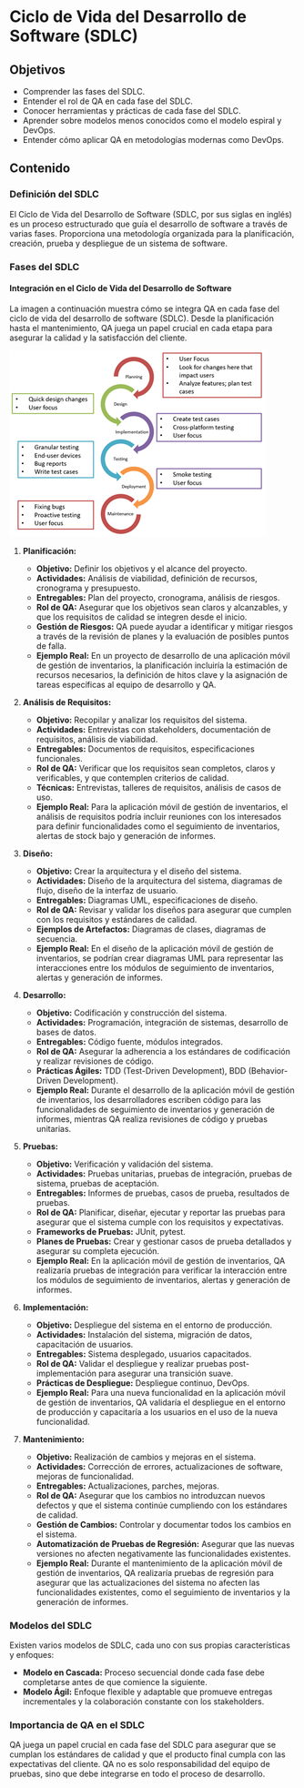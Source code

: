 # Ciclo de Vida del Desarrollo de Software (SDLC)

## Objetivos

- Comprender las fases del SDLC.
- Entender el rol de QA en cada fase del SDLC.
- Conocer herramientas y prácticas de cada fase del SDLC.
- Aprender sobre modelos menos conocidos como el modelo espiral y DevOps.
- Entender cómo aplicar QA en metodologías modernas como DevOps.

## Contenido

### Definición del SDLC

El Ciclo de Vida del Desarrollo de Software (SDLC, por sus siglas en inglés) es un proceso estructurado que guía el desarrollo de software a través de varias fases. Proporciona una metodología organizada para la planificación, creación, prueba y despliegue de un sistema de software.

### Fases del SDLC

#### Integración en el Ciclo de Vida del Desarrollo de Software

La imagen a continuación muestra cómo se integra QA en cada fase del ciclo de vida del desarrollo de software (SDLC). Desde la planificación hasta el mantenimiento, QA juega un papel crucial en cada etapa para asegurar la calidad y la satisfacción del cliente.

![Diagramas de QA en SDLC](../../Recursos/sdlcqa.png)

1. **Planificación:**
   - **Objetivo:** Definir los objetivos y el alcance del proyecto.
   - **Actividades:** Análisis de viabilidad, definición de recursos, cronograma y presupuesto.
   - **Entregables:** Plan del proyecto, cronograma, análisis de riesgos.
   - **Rol de QA:** Asegurar que los objetivos sean claros y alcanzables, y que los requisitos de calidad se integren desde el inicio.
   - **Gestión de Riesgos:** QA puede ayudar a identificar y mitigar riesgos a través de la revisión de planes y la evaluación de posibles puntos de falla.
   - **Ejemplo Real:** En un proyecto de desarrollo de una aplicación móvil de gestión de inventarios, la planificación incluiría la estimación de recursos necesarios, la definición de hitos clave y la asignación de tareas específicas al equipo de desarrollo y QA.

2. **Análisis de Requisitos:**
   - **Objetivo:** Recopilar y analizar los requisitos del sistema.
   - **Actividades:** Entrevistas con stakeholders, documentación de requisitos, análisis de viabilidad.
   - **Entregables:** Documentos de requisitos, especificaciones funcionales.
   - **Rol de QA:** Verificar que los requisitos sean completos, claros y verificables, y que contemplen criterios de calidad.
   - **Técnicas:** Entrevistas, talleres de requisitos, análisis de casos de uso.
   - **Ejemplo Real:** Para la aplicación móvil de gestión de inventarios, el análisis de requisitos podría incluir reuniones con los interesados para definir funcionalidades como el seguimiento de inventarios, alertas de stock bajo y generación de informes.

3. **Diseño:**
   - **Objetivo:** Crear la arquitectura y el diseño del sistema.
   - **Actividades:** Diseño de la arquitectura del sistema, diagramas de flujo, diseño de la interfaz de usuario.
   - **Entregables:** Diagramas UML, especificaciones de diseño.
   - **Rol de QA:** Revisar y validar los diseños para asegurar que cumplen con los requisitos y estándares de calidad.
   - **Ejemplos de Artefactos:** Diagramas de clases, diagramas de secuencia.
   - **Ejemplo Real:** En el diseño de la aplicación móvil de gestión de inventarios, se podrían crear diagramas UML para representar las interacciones entre los módulos de seguimiento de inventarios, alertas y generación de informes.

4. **Desarrollo:**
   - **Objetivo:** Codificación y construcción del sistema.
   - **Actividades:** Programación, integración de sistemas, desarrollo de bases de datos.
   - **Entregables:** Código fuente, módulos integrados.
   - **Rol de QA:** Asegurar la adherencia a los estándares de codificación y realizar revisiones de código.
   - **Prácticas Ágiles:** TDD (Test-Driven Development), BDD (Behavior-Driven Development).
   - **Ejemplo Real:** Durante el desarrollo de la aplicación móvil de gestión de inventarios, los desarrolladores escriben código para las funcionalidades de seguimiento de inventarios y generación de informes, mientras QA realiza revisiones de código y pruebas unitarias.

5. **Pruebas:**
   - **Objetivo:** Verificación y validación del sistema.
   - **Actividades:** Pruebas unitarias, pruebas de integración, pruebas de sistema, pruebas de aceptación.
   - **Entregables:** Informes de pruebas, casos de prueba, resultados de pruebas.
   - **Rol de QA:** Planificar, diseñar, ejecutar y reportar las pruebas para asegurar que el sistema cumple con los requisitos y expectativas.
   - **Frameworks de Pruebas:** JUnit, pytest.
   - **Planes de Pruebas:** Crear y gestionar casos de prueba detallados y asegurar su completa ejecución.
   - **Ejemplo Real:** En la aplicación móvil de gestión de inventarios, QA realizaría pruebas de integración para verificar la interacción entre los módulos de seguimiento de inventarios, alertas y generación de informes.

6. **Implementación:**
   - **Objetivo:** Despliegue del sistema en el entorno de producción.
   - **Actividades:** Instalación del sistema, migración de datos, capacitación de usuarios.
   - **Entregables:** Sistema desplegado, usuarios capacitados.
   - **Rol de QA:** Validar el despliegue y realizar pruebas post-implementación para asegurar una transición suave.
   - **Prácticas de Despliegue:** Despliegue continuo, DevOps.
   - **Ejemplo Real:** Para una nueva funcionalidad en la aplicación móvil de gestión de inventarios, QA validaría el despliegue en el entorno de producción y capacitaría a los usuarios en el uso de la nueva funcionalidad.

7. **Mantenimiento:**
   - **Objetivo:** Realización de cambios y mejoras en el sistema.
   - **Actividades:** Corrección de errores, actualizaciones de software, mejoras de funcionalidad.
   - **Entregables:** Actualizaciones, parches, mejoras.
   - **Rol de QA:** Asegurar que los cambios no introduzcan nuevos defectos y que el sistema continúe cumpliendo con los estándares de calidad.
   - **Gestión de Cambios:** Controlar y documentar todos los cambios en el sistema.
   - **Automatización de Pruebas de Regresión:** Asegurar que las nuevas versiones no afecten negativamente las funcionalidades existentes.
   - **Ejemplo Real:** Durante el mantenimiento de la aplicación móvil de gestión de inventarios, QA realizaría pruebas de regresión para asegurar que las actualizaciones del sistema no afecten las funcionalidades existentes, como el seguimiento de inventarios y la generación de informes.


### Modelos del SDLC

Existen varios modelos de SDLC, cada uno con sus propias características y enfoques:

- **Modelo en Cascada:** Proceso secuencial donde cada fase debe completarse antes de que comience la siguiente.
- **Modelo Ágil:** Enfoque flexible y adaptable que promueve entregas incrementales y la colaboración constante con los stakeholders.

### Importancia de QA en el SDLC

QA juega un papel crucial en cada fase del SDLC para asegurar que se cumplan los estándares de calidad y que el producto final cumpla con las expectativas del cliente. QA no es solo responsabilidad del equipo de pruebas, sino que debe integrarse en todo el proceso de desarrollo.

